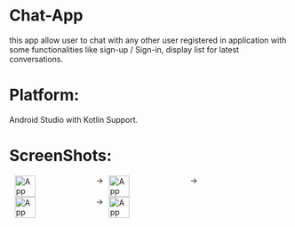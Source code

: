# Chat-App
  this app allow user to chat with any other user registered in application with some functionalities like sign-up / Sign-in, display list for latest conversations.
# Platform:
Android Studio with Kotlin Support.

# ScreenShots:
<div style="display:flex;">
<img alt="App" src="https://user-images.githubusercontent.com/61151477/107884894-f3be8f80-6eff-11eb-83d4-6bfffe1146b9.jpg" width="27%" hspace="10">->
<img alt="App" src="https://user-images.githubusercontent.com/61151477/107884896-f4efbc80-6eff-11eb-8b79-d5a118dd1354.jpg" width="27%" hspace="10">->
</div>
<div style="display:flex;">
<img alt="App" src="https://user-images.githubusercontent.com/61151477/107884900-f620e980-6eff-11eb-8407-acfe8b9d5af2.jpg" width="27%" hspace="10">->
<img alt="App" src="https://user-images.githubusercontent.com/61151477/107884904-f8834380-6eff-11eb-87c6-5c23ce727426.jpg" width="27%" hspace="10">

</div>
